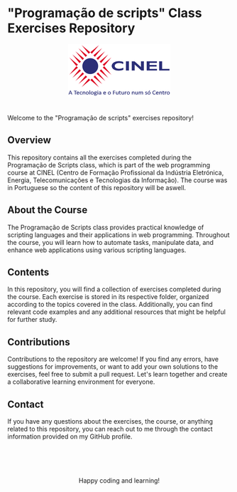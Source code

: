 # "Programação de scripts" Class Exercises Repository

<!DOCTYPE html>
<head>
</head>
<body>
    <div align="center">
        <img src="cinel_logo_horizontal.png" alt="CINEL Logo">
    </div>
<br>
<br>
Welcome to the "Programação de scripts" exercises repository!

<h2>Overview</h2>
    This repository contains all the exercises completed during the Programação de Scripts class, which is part of the web programming course at CINEL (Centro de Formação Profissional da Indústria Eletrónica, Energia, Telecomunicações e Tecnologias da Informação).
    The course was in Portuguese so the content of this repository will be aswell.

<h2>About the Course</h2> 
    The Programação de Scripts class provides practical knowledge of scripting languages and their applications in web programming. Throughout the course, you will learn how to automate tasks, manipulate data, and enhance web applications using various scripting languages.

<h2>Contents</h2>  
    In this repository, you will find a collection of exercises completed during the course. Each exercise is stored in its respective folder, organized according to the topics covered in the class. Additionally, you can find relevant code examples and any additional resources that might be helpful for further study.

<h2>Contributions</h2>
    Contributions to the repository are welcome! If you find any errors, have suggestions for improvements, or want to add your own solutions to the exercises, feel free to submit a pull request. Let's learn together and create a collaborative learning environment for everyone.

<h2>Contact</h2>  
    If you have any questions about the exercises, the course, or anything related to this repository, you can reach out to me through the contact information provided on my GitHub profile.

<br>
<br>
<br>
<br>
<br>

<p align="center">Happy coding and learning!</p>


</body>
</html>
